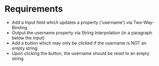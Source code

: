 # Requirements
* Add a Input field which updates a property ('username') via Two-Way-Binding
* Output the username property via String Interpolation (in a paragraph below the input)
* Add a button which may only be clicked if the username is NOT an empty string
* Upon clicking the button, the username should be reset to an empty string
